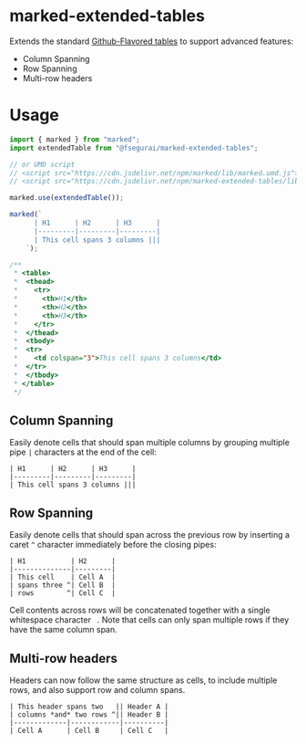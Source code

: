 # marked-extended-tables

Extends the standard [Github-Flavored tables](https://github.github.com/gfm/#tables-extension-) to support advanced features:

  - Column Spanning
  - Row Spanning
  - Multi-row headers

# Usage

```js
import { marked } from "marked";
import extendedTable from "@fsegurai/marked-extended-tables";

// or UMD script
// <script src="https://cdn.jsdelivr.net/npm/marked/lib/marked.umd.js"></script>
// <script src="https://cdn.jsdelivr.net/npm/marked-extended-tables/lib/index.umd.js"></script>

marked.use(extendedTable());

marked(`
      | H1      | H2      | H3      |
      |---------|---------|---------|
      | This cell spans 3 columns |||
    `);

/**
 * <table>
 *  <thead>
 *    <tr>
 *      <th>H1</th>
 *      <th>H2</th>
 *      <th>H3</th>
 *    </tr>
 *  </thead>
 *  <tbody>
 *  <tr>
 *    <td colspan="3">This cell spans 3 columns</td>
 *  </tr>
 *  </tbody>
 * </table>
 */
```

## Column Spanning
Easily denote cells that should span multiple columns by grouping multiple pipe `|` characters at the end of the cell:

```
| H1      | H2      | H3      |
|---------|---------|---------|
| This cell spans 3 columns |||
```

## Row Spanning
Easily denote cells that should span across the previous row by inserting a caret `^` character immediately before the closing pipes:

```
| H1           | H2      |
|--------------|---------|
| This cell    | Cell A  |
| spans three ^| Cell B  |
| rows        ^| Cell C  |
```

Cell contents across rows will be concatenated together with a single whitespace character ` `. Note that cells can only span multiple rows if they have the same column span.

## Multi-row headers
Headers can now follow the same structure as cells, to include multiple rows, and also support row and column spans.

```
| This header spans two   || Header A |
| columns *and* two rows ^|| Header B |
|-------------|------------|----------|
| Cell A      | Cell B     | Cell C   |
```